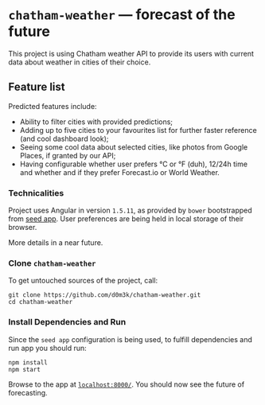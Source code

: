 # `chatham-weather` — forecast of the future

This project is using Chatham weather API to provide its users with current data about weather in cities of their choice.

## Feature list

Predicted features include:
* Ability to filter cities with provided predictions;
* Adding up to five cities to your favourites list for further faster reference (and cool dashboard look);
* Seeing some cool data about selected cities, like photos from Google Places, if granted by our API;
* Having configurable whether user prefers °C or °F (duh), 12/24h time and whether and if they prefer Forecast.io or World Weather.

### Technicalities

Project uses Angular in version `1.5.11`, as provided by `bower` bootstrapped from [seed app][seed]. 
User preferences are being held in local storage of their browser.

More details in a near future.

### Clone `chatham-weather`

To get untouched sources of the project, call:

```
git clone https://github.com/d0m3k/chatham-weather.git
cd chatham-weather
```

### Install Dependencies and Run

Since the `seed app` configuration is being used, to fulfill dependencies and run app you should run:

```
npm install
npm start
```

Browse to the app at [`localhost:8000/`][localhost]. You should now see the future of forecasting.


[seed]: https://github.com/angular/angular-seed
[angularjs]: https://angularjs.org/
[localhost]: http://localhost:8000/